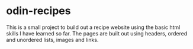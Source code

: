 # odin-recipes
This is a small project to build out a recipe website using the basic html skills I have learned so far. The pages are built out using headers, ordered and unordered lists, images and links.
